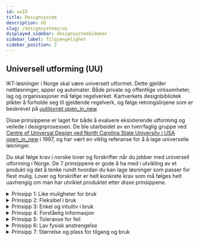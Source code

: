 ```yaml
---
id: uuID
title: Designsystem
description: UU
slug: /designsystems/uu
displayed_sidebar: designsystemSidebar
sidebar_label: Tilgjengelighet
sidebar_position: 2
---
```


## Universell utforming (UU)

IKT-løsninger i Norge skal være universelt utformet. Dette gjelder nettløsninger, apper og automater. Både private og offentlige virksomheter, lag og organisasjoner må følge regelverket. Kartverkets designbibliotek plikter å forholde seg til gjeldende regelverk, og følge retningslinjene som er beskrevet på [uutilsynet <span class="material-symbols-outlined">
open_in_new</span>](https://www.uutilsynet.no).

Disse prinsippene er laget for både å evaluere eksisterende utforming og veilede i designprosessen. De ble utarbeidet av en tverrfaglig gruppe ved [Centre of Universal Design ved North Carolina State University i USA <span class="material-symbols-outlined">
open_in_new</span>](https://projects.ncsu.edu/ncsu/design/cud/) i 1997, og har vært en viktig referanse for å  å lage universelle løsninger.

Du skal følge krav i norske lover og forskrifter når du jobber med universell utforming i Norge. De 7 prinsippene er gode å ha med i utvikling av et produkt og det å tenke rundt hvordan du kan lage løsninger som passer for flest mulig. Lover og forskrifter er helt konkrete krav som må følges helt uavhengig om man har utviklet produktet etter disse prinsippene.


<details class="expandable">
<summary class="expandable__title">Prinsipp 1: Like muligheter for bruk</summary>
    <p>Utformingen skal være brukbar og tilgjengelig for personer med ulike ferdigheter</p>
</details>

<details class="expandable">
    <summary class="expandable__title">Prinsipp 2: Fleksibel i bruk</summary>
    <p>Utformingen skal være lett å forstå uten hensyn til brukerens erfaring, kunnskap, språkferdigheter eller konsentrasjonsnivå.</p>
</details>

<details class="expandable">
    <summary class="expandable__title">Prinsipp 3: Enkel og intuitiv i bruk</summary>
    <p>Utformingen skal kommunisere nødvendig informasjon til brukeren på en effektiv måte, uavhengig av forhold knyttet til omgivelsene eller brukerens sensoriske ferdigheter.</p>
</details>

<details class="expandable">
    <summary class="expandable__title">Prinsipp 4: Forståelig informasjon</summary>
    <p>Utformingen skal minimalisere farer og skader som kan gi ugunstige konsekvenser, eller minimalisere utilsiktede handlinger.</p>
</details>

<details class="expandable">
    <summary class="expandable__title">Prinsipp 5: Toleranse for feil</summary>
    <p>Utformingen skal minimalisere farer og skader som kan gi ugunstige konsekvenser, eller minimalisere utilsiktede handlinger.</p>
</details>

<details class="expandable">
    <summary class="expandable__title">Prinsipp 6: Lav fysisk anstrengelse</summary>
    <p>Utformingen skal kunne brukes effektivt og bekvemt med et minimum av besvær.</p>
</details>

<details class="expandable">
    <summary class="expandable__title">Prinsipp 7: Størrelse og plass for tilgang og bruk</summary>
    <p>Hensiktsmessig størrelse og plass skal muliggjøre tilgang, rekkevidde, betjening og bruk, uavhengig av brukerens kroppsstørrelse, kroppsstilling eller mobilitet.</p>
</details>




